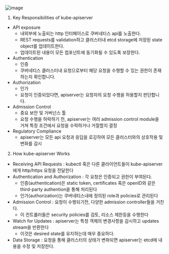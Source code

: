 ![image](https://github.com/user-attachments/assets/f8f070a6-4244-4e71-83c4-912fdef3bec8)

1. Key Responsibilities of kube-apiserver
- API exposure
  - 내외부에 노출되는 http 인터페이스로 쿠버네티스 api를 노출한다.
  - REST requests를 validation하고 클러스터내 etcd storage에 저장된 state object를 업데이트한다.
  - 업데이트된 내용이 모든 컴포넌트에 동기화될 수 있도록 보장한다.
- Authentication
  - 인증
  - 쿠버네티스 클러스터내 요청으로부터 해당 요청을 수행할 수 있는 권한이 존재하는지 확인합니다.
- Authorization
  - 인가
  - 요청이 인증되었다면, apiserver는 요청자의 요청 수행을 허용할지 판단합니다.
- Admission Control
  - 중요 보안 및 거버넌스 툴
  - 요청 수행을 허락하기 전, apiserver는 여러 admission control module을 거쳐 특정 조건에서 요청을 수락하거나 거절할지 결정
- Regulatory Compliance
  - apiserver는 모든 api 요청과 응답을 로깅하여 모든 클러스터와의 상호작용 및 변화를 감시


2. How kube-apiserver Works
- Receiving API Requests : kubectl 혹은 다른 클라이언트들이 kube-apiserver에게 http/https 요청을 전달한다
- Authentication and Authorization : 각 요청은 인증되고 권한이 부여된다.
  - 인증(authentication)은 static token, certificates 혹은 openID와 같은 third-party authention을 통해 처리된다
  - 인가(authorization)는 쿠버네티스내에 정의된 role과 policies로 관리된다
- Admission Control : 요청이 수행되기전, 다양한 admission controller들을 거친다.
  - 이 컨트롤러들은 security policies를 검토, 리소스 제한등을 수행한다
- Watch for Updates : apiserver는 특정 객체의 변경사항을 감시하고 updates stream을 반환한다
  - 이것은 desired state를 유지하는데 매우 중요하다.
- Data Storage : 요청을 통해 클러스터의 상태가 변화되면 apiserver는 etcd에 내용을 수정 및 저장한다.

